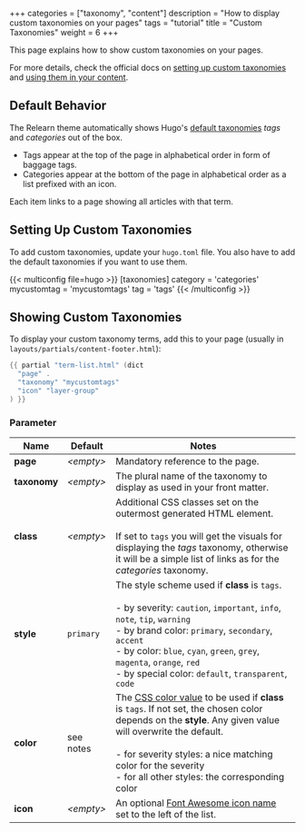 +++
categories = ["taxonomy", "content"]
description = "How to display custom taxonomies on your pages"
tags = "tutorial"
title = "Custom Taxonomies"
weight = 6
+++

This page explains how to show custom taxonomies on your pages.

For more details, check the official docs on [setting up custom taxonomies](https://gohugo.io/content-management/taxonomies/#configure-taxonomies) and [using them in your content](https://gohugo.io/content-management/taxonomies/#assign-terms-to-content).

## Default Behavior

The Relearn theme automatically shows Hugo's [default taxonomies](https://gohugo.io/content-management/taxonomies/#default-taxonomies) _tags_ and _categories_ out of the box.

- Tags appear at the top of the page in alphabetical order in form of baggage tags.
- Categories appear at the bottom of the page in alphabetical order as a list prefixed with an icon.

Each item links to a page showing all articles with that term.

## Setting Up Custom Taxonomies

To add custom taxonomies, update your `hugo.toml` file. You also have to add the default taxonomies if you want to use them.

{{< multiconfig file=hugo >}}
[taxonomies]
  category = 'categories'
  mycustomtag = 'mycustomtags'
  tag = 'tags'
{{< /multiconfig >}}

## Showing Custom Taxonomies

To display your custom taxonomy terms, add this to your page (usually in `layouts/partials/content-footer.html`):

````go
{{ partial "term-list.html" (dict
  "page" .
  "taxonomy" "mycustomtags"
  "icon" "layer-group"
) }}
````

### Parameter

| Name                  | Default         | Notes       |
|-----------------------|-----------------|-------------|
| **page**              | _&lt;empty&gt;_ | Mandatory reference to the page. |
| **taxonomy**          | _&lt;empty&gt;_ | The plural name of the taxonomy to display as used in your front matter. |
| **class**             | _&lt;empty&gt;_ | Additional CSS classes set on the outermost generated HTML element.<br><br>If set to `tags` you will get the visuals for displaying the _tags_ taxonomy, otherwise it will be a simple list of links as for the _categories_ taxonomy. |
| **style**             | `primary`       | The style scheme used if **class** is `tags`.<br><br>- by severity: `caution`, `important`, `info`, `note`, `tip`, `warning`<br>- by brand color: `primary`, `secondary`, `accent`<br>- by color: `blue`, `cyan`, `green`, `grey`, `magenta`, `orange`, `red`<br>- by special color: `default`, `transparent`, `code` |
| **color**             | see notes       | The [CSS color value](https://developer.mozilla.org/en-US/docs/Web/CSS/color_value) to be used if **class** is `tags`. If not set, the chosen color depends on the **style**. Any given value will overwrite the default.<br><br>- for severity styles: a nice matching color for the severity<br>- for all other styles: the corresponding color |
| **icon**              | _&lt;empty&gt;_ | An optional [Font Awesome icon name](shortcodes/icon#finding-an-icon) set to the left of the list. |
